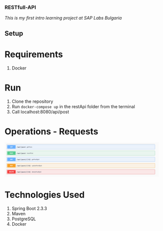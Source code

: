 ### RESTfull-API

*This is my first intro learning project at SAP Labs Bulgaria*

## Setup

# Requirements
1. Docker

  # Run
  1. Clone the repository
  2. Run `docker-compose up` in the restApi folder from the terminal
  3. Call localhost:8080/api/post
  
  # Operations - Requests
![alt text](Blog-API.png)

  # Technologies Used
  1. Spring Boot 2.3.3
  2. Maven
  3. PostgreSQL
  4. Docker